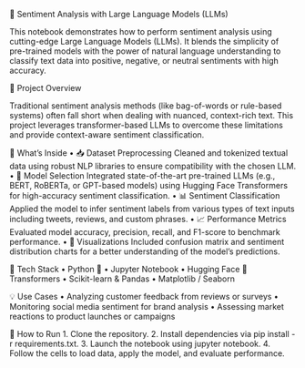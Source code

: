 🤖 Sentiment Analysis with Large Language Models (LLMs)

This notebook demonstrates how to perform sentiment analysis using cutting-edge Large Language Models (LLMs). It blends the simplicity of pre-trained models with the power of natural language understanding to classify text data into positive, negative, or neutral sentiments with high accuracy.

📘 Project Overview

Traditional sentiment analysis methods (like bag-of-words or rule-based systems) often fall short when dealing with nuanced, context-rich text. This project leverages transformer-based LLMs to overcome these limitations and provide context-aware sentiment classification.

🧠 What’s Inside
	•	📥 Dataset Preprocessing
Cleaned and tokenized textual data using robust NLP libraries to ensure compatibility with the chosen LLM.
	•	🔮 Model Selection
Integrated state-of-the-art pre-trained LLMs (e.g., BERT, RoBERTa, or GPT-based models) using Hugging Face Transformers for high-accuracy sentiment classification.
	•	📊 Sentiment Classification
Applied the model to infer sentiment labels from various types of text inputs including tweets, reviews, and custom phrases.
	•	📈 Performance Metrics
Evaluated model accuracy, precision, recall, and F1-score to benchmark performance.
	•	🎨 Visualizations
Included confusion matrix and sentiment distribution charts for a better understanding of the model’s predictions.

🧰 Tech Stack
	•	Python 🐍
	•	Jupyter Notebook
	•	Hugging Face 🤗 Transformers
	•	Scikit-learn & Pandas
	•	Matplotlib / Seaborn

💡 Use Cases
	•	Analyzing customer feedback from reviews or surveys
	•	Monitoring social media sentiment for brand analysis
	•	Assessing market reactions to product launches or campaigns

🚀 How to Run
	1.	Clone the repository.
	2.	Install dependencies via pip install -r requirements.txt.
	3.	Launch the notebook using jupyter notebook.
	4.	Follow the cells to load data, apply the model, and evaluate performance.

